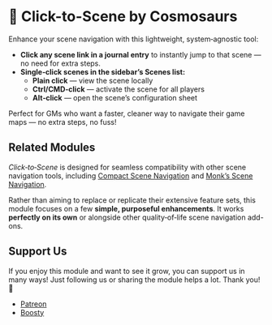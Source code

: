 # 🎯 Click-to-Scene by Cosmosaurs

Enhance your scene navigation with this lightweight, system‑agnostic tool:

- **Click any scene link in a journal entry** to instantly jump to that scene — no need for extra steps.
- **Single‑click scenes in the sidebar’s Scenes list:**
  - **Plain click** — view the scene locally 
  - **Ctrl/CMD‑click** — activate the scene for all players 
  - **Alt‑click** — open the scene’s configuration sheet

Perfect for GMs who want a faster, cleaner way to navigate their game maps — no extra steps, no fuss!

## Related Modules

*Click‑to‑Scene* is designed for seamless compatibility with other scene navigation tools, including [Compact Scene Navigation](https://foundryvtt.com/packages/compact-scene-navigation) and [Monk’s Scene Navigation](https://foundryvtt.com/packages/monks-scene-navigation).

Rather than aiming to replace or replicate their extensive feature sets, this module focuses on a few **simple, purposeful enhancements**. It works **perfectly on its own** or alongside other quality‑of‑life scene navigation add-ons.

## Support Us

If you enjoy this module and want to see it grow, you can support us in many ways!
Just following us or sharing the module helps a lot. Thank you! 💚

- [Patreon](https://www.patreon.com/cosmosaurs)
- [Boosty](https://boosty.to/cosmosaurs)
